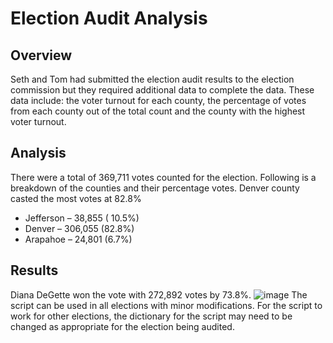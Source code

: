 # Election Audit Analysis 
## Overview
Seth and Tom had submitted the election audit results to the election commission but they required additional data to complete the data. These data include: the voter turnout for each county, the percentage of votes from each county out of the total count and the county with the highest voter turnout.

## Analysis
There were a total of 369,711 votes counted for the election. Following is a breakdown of the counties and their percentage votes. Denver county casted the most votes at 82.8%
 - Jefferson – 38,855 ( 10.5%)
 - Denver – 306,055 (82.8%)
 - Arapahoe – 24,801 (6.7%)


## Results
Diana DeGette won the vote with 272,892 votes by 73.8%. 
![image](https://user-images.githubusercontent.com/98790082/155923016-4848b5cf-0d41-43d6-b221-6c4c0f23dc9b.png)
 The script can be used in all elections with minor modifications. For the script to work for other elections, the dictionary for the script may need to be changed as appropriate for the election being audited.
